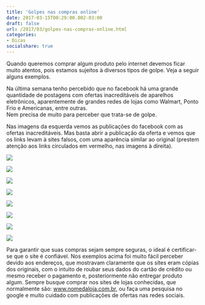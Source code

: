 ```yaml
---
title: 'Golpes nas compras online'
date: 2017-03-15T00:29:00.002-03:00
draft: false
url: /2017/03/golpes-nas-compras-online.html
categories: 
- Dicas
socialshare: true
---
```


Quando queremos comprar algum produto pelo internet devemos ficar muito atentos, pois estamos sujeitos à diversos tipos de golpe. Veja a seguir alguns exemplos.  

<!--more-->
  
Na última semana tenho percebido que no facebook há uma grande quantidade de postagens com ofertas inacreditáveis de aparelhos eletrônicos, aparentemente de grandes redes de lojas como Walmart, Ponto Frio e Americanas, entre outras.  
Nem precisa de muito para perceber que trata-se de golpe.

Nas imagens da esquerda vemos as publicações do facebook com as ofertas inacreditáveis. Mas basta abrir a publicação da oferta e vemos que os links levam à sites falsos, com uma aparência similar ao original (prestem atenção aos links circulados em vermelho, nas imagens à direita).

  

[![](https://4.bp.blogspot.com/-O6cSsAWYQ8w/WMgKTWGPzSI/AAAAAAAACM0/urWb2UtcHeQ8TpF_QY7LOknYBxfR1nsnACLcB/s320/Screenshot_2017-03-13-23-10-29.png)](https://4.bp.blogspot.com/-O6cSsAWYQ8w/WMgKTWGPzSI/AAAAAAAACM0/urWb2UtcHeQ8TpF_QY7LOknYBxfR1nsnACLcB/s1600/Screenshot_2017-03-13-23-10-29.png)

[![](https://3.bp.blogspot.com/-r-Ck6_PEwpI/WMgKTX9NwII/AAAAAAAACM4/e731TffXHgM5JsDDZB9I33v7BJxVfrUlACLcB/s320/Screenshot_2017-03-13-23-12-47.png)](https://3.bp.blogspot.com/-r-Ck6_PEwpI/WMgKTX9NwII/AAAAAAAACM4/e731TffXHgM5JsDDZB9I33v7BJxVfrUlACLcB/s1600/Screenshot_2017-03-13-23-12-47.png)

[![](https://1.bp.blogspot.com/-2fBfIGrxcAY/WMgKTnWM6EI/AAAAAAAACNE/krUfPZW-4H0f6Y5SFk4qJLPknA-4fazFwCLcB/s320/Screenshot_2017-03-13-23-13-32.png)](https://1.bp.blogspot.com/-2fBfIGrxcAY/WMgKTnWM6EI/AAAAAAAACNE/krUfPZW-4H0f6Y5SFk4qJLPknA-4fazFwCLcB/s1600/Screenshot_2017-03-13-23-13-32.png)

[![](https://2.bp.blogspot.com/-u0f9NpqMTDc/WMgKTqsJlLI/AAAAAAAACNA/YI4-FOwJlgcxwtYGrDIoETXHGdwoI-NvgCLcB/s320/Screenshot_2017-03-13-23-14-10.png)](https://2.bp.blogspot.com/-u0f9NpqMTDc/WMgKTqsJlLI/AAAAAAAACNA/YI4-FOwJlgcxwtYGrDIoETXHGdwoI-NvgCLcB/s1600/Screenshot_2017-03-13-23-14-10.png)

[![](https://4.bp.blogspot.com/-Dc6LCcjT6_c/WMgKSwKEqJI/AAAAAAAACMw/pLMANXI-CoIZod5b2Ycq7NpX06N-IemTACLcB/s320/Screenshot_2017-03-13-22-47-43.png)](https://4.bp.blogspot.com/-Dc6LCcjT6_c/WMgKSwKEqJI/AAAAAAAACMw/pLMANXI-CoIZod5b2Ycq7NpX06N-IemTACLcB/s1600/Screenshot_2017-03-13-22-47-43.png)

[![](https://4.bp.blogspot.com/-R-z7qOfAKx0/WMgKS0QA4JI/AAAAAAAACMs/Dw91I_542Z0Wt2bJ1-Bzpoz_KUxV5M8AACLcB/s320/Screenshot_2017-03-13-22-48-20.png)](https://4.bp.blogspot.com/-R-z7qOfAKx0/WMgKS0QA4JI/AAAAAAAACMs/Dw91I_542Z0Wt2bJ1-Bzpoz_KUxV5M8AACLcB/s1600/Screenshot_2017-03-13-22-48-20.png)

[![](https://4.bp.blogspot.com/-ATLAN6X0tzI/WMgKS5iPGII/AAAAAAAACMo/JV4qr_fY0EAeMTleoxwybO4Bfu4WUlWrwCLcB/s320/Screenshot_2017-03-13-22-54-02.png)](https://4.bp.blogspot.com/-ATLAN6X0tzI/WMgKS5iPGII/AAAAAAAACMo/JV4qr_fY0EAeMTleoxwybO4Bfu4WUlWrwCLcB/s1600/Screenshot_2017-03-13-22-54-02.png)

[![](https://2.bp.blogspot.com/--JjqwpfPua0/WMgKTQvealI/AAAAAAAACM8/dpuzGkStmkoFz8rEzxW9Z-nZ4_eVxMOcgCLcB/s320/Screenshot_2017-03-13-22-54-43.png)](https://2.bp.blogspot.com/--JjqwpfPua0/WMgKTQvealI/AAAAAAAACM8/dpuzGkStmkoFz8rEzxW9Z-nZ4_eVxMOcgCLcB/s1600/Screenshot_2017-03-13-22-54-43.png)

Para garantir que suas compras sejam sempre seguras, o ideal é certificar-se que o site é confiável. Nos exemplos acima foi muito fácil perceber devido aos endereços, que mostravam claramente que os sites eram cópias dos originais, com o intuito de roubar seus dados do cartão de crédito ou mesmo receber o pagamento e, posteriormente não entregar produto algum. Sempre busque comprar nos sites de lojas conhecidas, que normalmente são: www.nomedaloja.com.br, ou faça uma pesquisa no google e muito cuidado com publicações de ofertas nas redes sociais.
